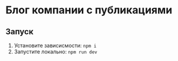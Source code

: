 # Блог компании с публикациями

## Запуск

1. Установите зависисмости: `npm i`
2. Запустите локально: `npm run dev`
